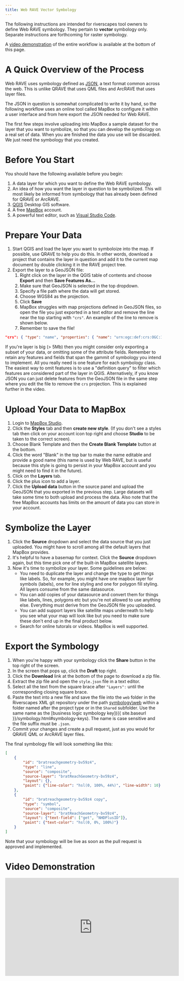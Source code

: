 ```yaml
---
title: Web RAVE Vector Symbology
---
```


The following instructions are intended for riverscapes tool owners to define Web RAVE symbology. They pertain to **vector** symbology only. Separate instructions are forthcoming for raster symbology.

A [video demonstration](#video-demonstration) of the entire workflow is available at the bottom of this page.

# A Quick Overview of the Process

Web RAVE uses symbology defined as [JSON](https://en.wikipedia.org/wiki/JSON), a text format common across the web. This is unlike QRAVE that uses QML files and ArcRAVE that uses layer files.

The JSON in question is somewhat complicated to write it by hand, so the following workflow  uses an online tool called MapBox to configure it within a user interface and from here export the JSON needed for Web RAVE.

The first few steps involve uploading into MapBox a sample dataset for the layer that you want to symbolize, so that you can develop the symbology on a real set of data. When you are finished the data you use will be discarded. We just need the symbology that you created.

# Before You Start

You should have the following available before you begin:

1. A data layer for which you want to define the Web RAVE symbology.
1. An idea of how you want the layer in question to be symbolized. This will most likely be informed from symbology that has already been defined for QRAVE or ArcRAVE.
1. [QGIS](https://qgis.org/en/site/) Desktop GIS software.
1. A free [MapBox](https://studio.mapbox.com) account.
1. A powerful text editor, such as [Visual Studio Code](https://code.visualstudio.com/).

# Prepare Your Data

1. Start QGIS and load the layer you want to symboloize into the map. If possible, use QRAVE to help you do this. In other words, download a project that contains the layer in question and add it to the current map document by double clicking it in the RAVE project tree.
1. Export the layer to a GeoJSON file:
    1. Right click on the layer in the QGIS table of contents and choose **Export** and then **Save Features As...**
    1. Make sure that GeoJSON is selected in the top dropdown.
    1. Specify a file path where the data will get stored.
    1. Choose WGS84 as the projection.
    1. Click **Save**
    1. MapBox struggles with map projections defined in GeoJSON files, so open the file you just exported in a text editor and remove the line near the top starting with `"crs"`. An example of the line to remove is shown below.
    1. Remember to save the file!

```json
"crs": { "type": "name", "properties": { "name": "urn:ogc:def:crs:OGC:1.3:CRS84" } },
```

If you're layer is big (> 5Mb) then you might consider only exporting a subset of your data, or omitting some of the attribute fields. Remember to retain any features and fields that span the gammit of symbology you intend to implement. All you really need is one feature for each symbology class. The easiest way to omit features is to use a "definition query" to filter which features are considered part of the layer in QGIS. Alternatively, if you know JSON you can just delete features from the GeoJSON file in the same step where you edit the file to remove the `crs` projection. This is explained further in the video.

# Upload Your Data to MapBox

1. Login to [MapBox Studio](https://studio.mapbox.com).
1. Click the **Styles** tab and then **create new style**. (If you don't see a styles tab then click on your account icon top right and choose **Studio** to be taken to the correct screen).
1. Choose Blank Template and then the **Create Blank Template** button at the bottom.
1. Click the word "Blank" in the top bar to make the name editable and provide a good name (this name is used by Web RAVE, but is useful because this style is going to persist in your MapBox account and you might need to find it in the future).
1. Click on the **Layers** tab.
1. Click the plus icon to add a layer.
1. Click the **Upload data** button in the source panel and upload the GeoJSON that you exported in the previous step. Large datasets will take some time to both upload and process the data. Also note that the free MapBox accounts has limits on the amount of data you can store in your account.

# Symbolize the Layer

1. Click the **Source** dropdown and select the data source that you just uploaded. You might have to scroll among all the default layers that MapBox provides.
1. It's helpful to have a basemap for context. Click the **Source** dropdown again, but this time pick one of the built-in MapBox satellite layers.
1. Now it's time to symbolize your layer. Some guidelines are below:
    - You need to duplicate the layer and change the type to get things like labels. So, for example, you might have one mapbox layer for symbols (labels), one for line styling and one for polygon fill styling. All layers consume from the same datasource.
    - You can add copies of your datasource and convert them for things like labels, lines, polygons etc but you're not allowed to use anything else. Everything must derive from the GeoJSON file you uploaded.
    - You can add support layers like satellite maps underneath to help you see what your map will look like but you need to make sure these don't end up in the final product below. 
    - Search for online tutorals or videos. MapBox is well supported.

# Export the Symbology

1. When you're happy with your symbology click the **Share** button in the top right of the screen.
1. In the screen that pops up, click the **Draft** top right.
1. Click the **Download** link at the bottom of the page to download a zip file.
1. Extract the zip file and open the `style.json` file in a text editor.
1. Select all the text from the square brace after `"Layers":` until the corresponding closing square brace.
1. Paste the text into a new file and save the file into the `web` folder in the Riverscapes XML git repository under the path [symbology\web](https://github.com/Riverscapes/RiverscapesXML/tree/master/Symbology/web) within a folder named after the project type or in the `Shared` subfolder. Use the same name as the [business logic symbology key]({{ site.baseurl }}/symbology.html#symbology-keys). The name is case sensitive and the file suffix must be `.json`.
1. Commit your changes and create a pull request, just as you would for QRAVE QML or ArcRAVE layer files.

The final symbology file will look something like this:

```json
[
	{
        "id": "bratreachgeometry-bv59z4",
        "type": "line",
        "source": "composite",
        "source-layer": "bratReachGeometry-bv59z4",
        "layout": {},
        "paint": {"line-color": "hsl(0, 100%, 44%)", "line-width": 10}
    },
    {
        "id": "bratreachgeometry-bv59z4 copy",
        "type": "symbol",
        "source": "composite",
        "source-layer": "bratReachGeometry-bv59z4",
        "layout": {"text-field": ["get", "NHDPlusID"]},
        "paint": {"text-color": "hsl(0, 0%, 100%)"}
    }
]
```

Note that your symbology will be live as soon as the pull request is approved and implemented.

# Video Demonstration

<div class="responsive-embed">
<iframe width="560" height="315" src="https://www.youtube.com/embed/vIFQJlEIgpc" frameborder="0" allow="autoplay; encrypted-media" allowfullscreen></iframe>
</div>
